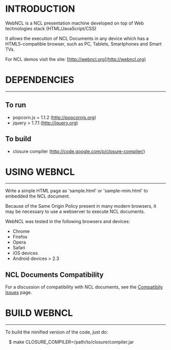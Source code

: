 # INTRODUCTION

WebNCL is a NCL presentation machine developed on top of Web technologies stack (HTML/JavaScript/CSS)

It allows the execution of NCL Documents in any device which has a HTML5-compatible browser, such as PC, Tablets, Smartphones and Smart TVs.

For NCL demos visit the site: [http://webncl.org](http://webncl.org)

# DEPENDENCIES
-------------------------------------------------------
## To run
 - popcorn.js = 1.1.2 (http://popcornjs.org)
 - jquery > 1.7.1 (http://jquery.org)
 
## To build
 - closure compiler (http://code.google.com/p/closure-compiler/)

# USING WEBNCL
-------------------------------------------------------
Write a simple HTML page as 'sample.html' or 'sample-mim.html' to embedded the NCL document.

Because of the Same Origin Policy present in many modern browsers, it may be necessary to use a webserver to execute NCL documents.

WebNCL was tested in the following browsers and devices:
* Chrome
* Firefox
* Opera
* Safari
* iOS devices
* Android devices > 2.3

## NCL Documents Compatibility
For a discussion of compatibility with NCL documents, see the [Compatibily Issues](webncl/wiki/Compatibily-Issues) page.

# BUILD WEBNCL
-------------------------------------------------------
To build the minified version of the code, just do:

`
` $ make CLOSURE_COMPILER=/path/to/closure/compiler.jar
`
`
